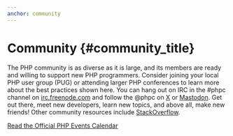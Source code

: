 ```yaml
---
anchor: community
---
```


# Community {#community_title}

The PHP community is as diverse as it is large, and its members are ready and willing to support new PHP programmers.
Consider joining your local PHP user group (PUG) or attending larger PHP conferences to learn more about the best
practices shown here. You can hang out on IRC in the #phpc channel on [irc.freenode.com][php-irc] and follow the
@phpc on [X][phpc-x] or [Mastodon][phpc-mastodon]. Get out there, meet new developers, learn new topics, and above all, make new
friends! Other community resources include [StackOverflow][php-so].

[Read the Official PHP Events Calendar][php-calendar]


[php-irc]: https://webchat.freenode.net/?channels=phpc
[phpc-x]: https://x.com/phpc
[phpc-mastodon]: https://phpc.social/
[php-so]: https://stackoverflow.com/questions/tagged/php
[php-calendar]: https://www.php.net/cal.php

